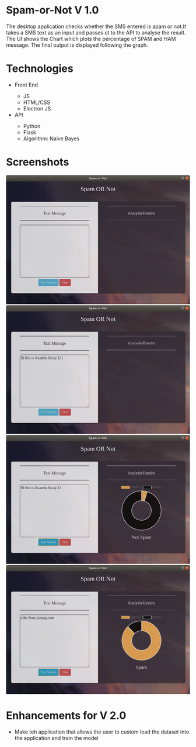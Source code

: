 # Spam-or-Not V 1.0
The desktop application checks whether the SMS entered is apam or not.It takes a SMS text as an input and passes ot to the API to analyse the result. The UI shows the Chart which plots the percentage of SPAM and HAM message. The final output is displayed 
following the graph.

<h1> Technologies </h1>

<ul>
  <li> Front End</li>
     <ul>
       <li> JS</li>
       <li> HTML/CSS</li>
       <li> Electron JS </li>
     </ul>
  <li> API </li>
    <ul>
      <li> Python</li>
      <li> Flask </li>
      <li> Algorithm: Naive Bayes</li>
    </ul>
</ul>

<h1> Screenshots</h1>

![alt text](https://github.com/AnanthaBalaji/Spam-or-Not/blob/master/screenshots/demo1.png)
![alt text](https://github.com/AnanthaBalaji/Spam-or-Not/blob/master/screenshots/demo2.png)
![alt text](https://github.com/AnanthaBalaji/Spam-or-Not/blob/master/screenshots/demo3.png)
![alt text](https://github.com/AnanthaBalaji/Spam-or-Not/blob/master/screenshots/demo4.png)

<h1>Enhancements for V 2.0</h1>
<ul>
  <li> Make teh application that allows the user to custom load the dataset into the application and train the model</li></ul>
